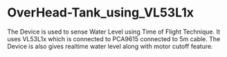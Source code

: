 # OverHead-Tank_using_VL53L1x
The Device is used to sense Water Level using Time of Flight Technique. It uses VL53L1x which is connected to PCA9615 connected to 5m cable. The Device is also gives realtime water level along with motor cutoff feature.
